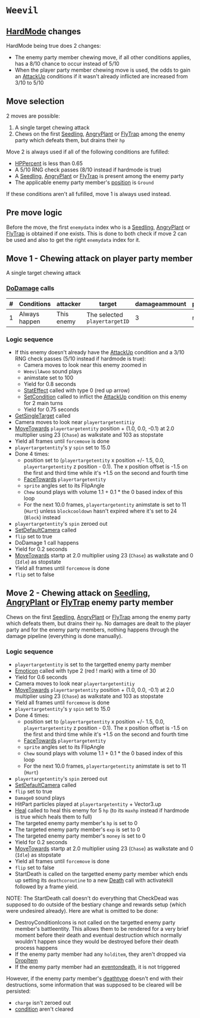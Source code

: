 # `Weevil`

## [HardMode](../../Damage%20pipeline/HardMode.md) changes
HardMode being true does 2 changes:

- The enemy party member chewing move, if all other conditions applies, has a 8/10 chance to occur instead of 5/10
- When the player party member chewing move is used, the odds to gain an [AttackUp](../../Actors%20states/BattleCondition/AttackUp.md) conditions if it wasn't already inflicted are increased from 3/10 to 5/10

## Move selection
2 moves are possible:

1. A single target chewing attack
2. Chews on the first [Seedling](Seedling.md), [AngryPlant](AngryPlant.md) or [FlyTrap](FlyTrap.md) among the enemy party which defeats them, but drains their `hp`

Move 2 is always used if all of the following conditions are fufilled:

- [HPPercent](../../Actors%20states/HPPercent.md) is less than 0.65
- A 5/10 RNG check passes (8/10 instead if hardmode is true)
- A [Seedling](Seedling.md), [AngryPlant](AngryPlant.md) or [FlyTrap](FlyTrap.md) is present among the enemy party
- The applicable enemy party member's [position](../../Actors%20states/BattlePosition.md) is `Ground`

If these conditions aren't all fufilled, move 1 is always used instead.

## Pre move logic
Before the move, the first `enemydata` index who is a [Seedling](Seedling.md), [AngryPlant](AngryPlant.md) or [FlyTrap](FlyTrap.md) is obtained if one exists. This is done to both check if move 2 can be used and also to get the right `enemydata` index for it.

## Move 1 - Chewing attack on player party member
A single target chewing attack

### [DoDamage](../../Damage%20pipeline/DoDamage.md) calls

|#|Conditions|attacker|target|damageammount|property|overrides|block|
|-:|---|---|---|---|---|---|---|
|1|Always happen|This enemy|The selected `playertargetID`|3|null|null|`commandsuccess`|

### Logic sequence

- If this enemy doesn't already have the [AttackUp](../../Actors%20states/BattleCondition/AttackUp.md) condition and a 3/10 RNG check passes (5/10 instead if hardmode is true):
    - Camera moves to look near this enemy zoomed in
    - `WeevilAwoo` sound plays
    - animstate set to 100
    - Yield for 0.8 seconds
    - [StatEffect](../../Visual%20rendering/StatEffect.md) called with type 0 (red up arrow)
    - [SetCondition](../../Actors%20states/Conditions%20methods/SetCondition.md) called to inflict the [AttackUp](../../Actors%20states/BattleCondition/AttackUp.md) condition on this enemy for 2 main turns
    - Yield for 0.75 seconds
- [GetSingleTarget](../../Actors%20states/Targetting/GetRandomAvaliablePlayer.md#getsingletarget) called
- Camera moves to look near `playertargetentitiy`
- [MoveTowards](../../../Entities/EntityControl/EntityControl%20Methods.md#movetowards) `playertargetentity` position + (1.0, 0.0, -0.1) at 2.0 multiplier using 23 (`Chase`) as walkstate and 103 as stopstate
- Yield all frames until `forcemove` is done
- `playertargetentity`'s y `spin` set to 15.0
- Done 4 times:
    - position set to (`playertargetentity` x position +/- 1.5, 0.0, `playertargetentity` z position - 0.1). The x position offset is -1.5 on the first and third time while it's +1.5 on the second and fourth time
    - [FaceTowards](../../../Entities/EntityControl/EntityControl%20Methods.md#facetowards) `playertargetentity`
    - `sprite` angles set to its FlipAngle
    - `Chew` sound plays with volume 1.1 + 0.1 * the 0 based index of this loop
    - For the next 10.0 frames, `playertargetentity` animstate is set to 11 (`Hurt`) unless `blockcooldown` hasn't expired where it's set to 24 (`Block`) instead
- `playertargetentity`'s `spin` zeroed out
- [SetDefaultCamera](../../Visual%20rendering/SetDefaultCamera.md) called
- `flip` set to true
- DoDamage 1 call happens
- Yield for 0.2 seconds
- [MoveTowards](../../../Entities/EntityControl/EntityControl%20Methods.md#movetowards) startp at 2.0 multiplier using 23 (`Chase`) as walkstate and 0 (`Idle`) as stopstate
- Yield all frames until `forcemove` is done
- `flip` set to false

## Move 2 - Chewing attack on [Seedling](Seedling.md), [AngryPlant](AngryPlant.md) or [FlyTrap](FlyTrap.md) enemy party member
Chews on the first [Seedling](Seedling.md), [AngryPlant](AngryPlant.md) or [FlyTrap](FlyTrap.md) among the enemy party which defeats them, but drains their `hp`. No damages are dealt to the player party and for the enemy party members, nothing happens through the damage pipeline (everything is done manually).

### Logic sequence

- `playertargetentity` is set to the targetted enemy party member
- [Emoticon](../../../Entities/EntityControl/EntityControl%20Methods.md#emoticon) called with type 2 (red ! mark) with a time of 30
- Yield for 0.6 seconds
- Camera moves to look near `playertargetentitiy`
- [MoveTowards](../../../Entities/EntityControl/EntityControl%20Methods.md#movetowards) `playertargetentity` position + (1.0, 0.0, -0.1) at 2.0 multiplier using 23 (`Chase`) as walkstate and 103 as stopstate
- Yield all frames until `forcemove` is done
- `playertargetentity`'s y `spin` set to 15.0
- Done 4 times:
    - position set to (`playertargetentity` x position +/- 1.5, 0.0, `playertargetentity` z position - 0.1). The x position offset is -1.5 on the first and third time while it's +1.5 on the second and fourth time
    - [FaceTowards](../../../Entities/EntityControl/EntityControl%20Methods.md#facetowards) `playertargetentity`
    - `sprite` angles set to its FlipAngle
    - `Chew` sound plays with volume 1.1 + 0.1 * the 0 based index of this loop
    - For the next 10.0 frames, `playertargetentity` animstate is set to 11 (`Hurt`)
- `playertargetentity`'s `spin` zeroed out
- [SetDefaultCamera](../../Visual%20rendering/SetDefaultCamera.md) called
- `flip` set to true
- `Damage0` sound plays
- HitPart particles played at `playertargetentity` + Vector3.up
- [Heal](../../Actors%20states/Heal.md) called to heal this enemy for 5 `hp` (to its `maxhp` instead if hardmode is true which heals them to full)
- The targeted enemy party member's `hp` is set to 0
- The targeted enemy party member's `exp` is set to 0
- The targeted enemy party member's `money` is set to 0
- Yield for 0.2 seconds
- [MoveTowards](../../../Entities/EntityControl/EntityControl%20Methods.md#movetowards) startp at 2.0 multiplier using 23 (`Chase`) as walkstate and 0 (`Idle`) as stopstate
- Yield all frames until `forcemove` is done
- `flip` set to false
- StartDeath is called on the targetted enemy party member which ends up setting its `deathcoroutine` to a new [Death](../../../Entities/EntityControl/Notable%20methods/Death.md) call with activatekill followed by a frame yield.

NOTE: The StartDeath call doesn't do everything that CheckDead was supposed to do outside of the bestiary change and rewards setup (which were undesired already). Here are what is omitted to be done:

- DestroyConditionIcons is not called on the targetted enemy party member's battleentity. This allows them to be rendered for a very brief moment before their death and eventual destruction which normally wouldn't happen since they would be destroyed before their death process happens
- If the enemy party member had any `holditem`, they aren't dropped via [DropItem](../../Actors%20states/Enemy%20party%20members/DropItem.md)
- If the enemy party member had an [eventondeath](../../Actors%20states/Enemy%20features.md#eventondeath), it is not triggered

However, if the enemy party member's [deathtype](../../Actors%20states/Enemy%20features.md#deathtype) doesn't end with their destructions, some information that was supposed to be cleared will be persisted:

- `charge` isn't zeroed out
- [condition](../../Actors%20states/Conditions.md) aren't cleared
